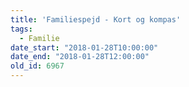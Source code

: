 ```yaml
---
title: 'Familiespejd - Kort og kompas'
tags:
  - Familie
date_start: "2018-01-28T10:00:00"
date_end: "2018-01-28T12:00:00"
old_id: 6967
---
```

